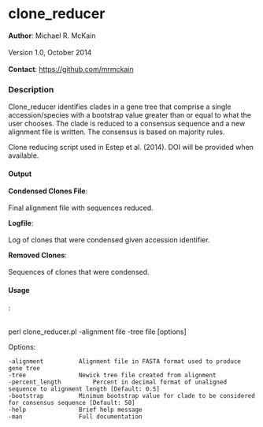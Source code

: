 clone_reducer
=============
<b>Author</b>: Michael R. McKain<br>
</br>
Version 1.0, October 2014
<br></br>
<b>Contact</b>: https://github.com/mrmckain
<h3>Description</h3>

Clone_reducer identifies clades in a gene tree that comprise a single accession/species with a bootstrap value greater than or equal to what the user chooses. The clade is reduced to a consensus sequence and a new alignment file is written. The consensus is based on majority rules.

Clone reducing script used in Estep et al. (2014). DOI will be provided when available.

<h4>Output</h4>

<b>Condensed Clones File</b>:<br></br>
	Final alignment file with sequences reduced.

<b>Logfile</b>:<br></br>
	Log of clones that were condensed given accession identifier.

<b>Removed Clones</b>:<br></br>
	Sequences of clones that were condensed.

<h4>Usage</h4>:<br></br>
<p>
perl clone_reducer.pl -alignment file -tree file [options] 

Options:

	-alignment 			Alignment file in FASTA format used to produce gene tree
	-tree 				Newick tree file created from alignment
	-percent_length 		Percent in decimal format of unaligned sequence to alignment length [Default: 0.5]
	-bootstrap 			Minimum bootstrap value for clade to be considered for consensus sequence [Default: 50]
	-help 				Brief help message
	-man 				Full documentation
</p>